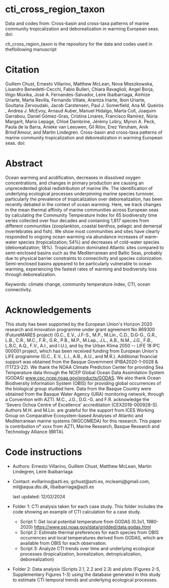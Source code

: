 # cti_cross_region_taxon

Data and codes from: Cross-basin and cross-taxa patterns of marine community tropicalization and deborealization in warming European seas. doi:

cti_cross_region_taxon is the repository for the data and codes used in theflollowing manuscript

# Citation

Guillem Chust, Ernesto Villarino, Matthew McLean, Nova Mieszkowska, Lisandro Benedetti-Cecchi, Fabio Bulleri, Chiara Ravaglioli, Angel Borja, Iñigo Muxika, José A. Fernandes-Salvador, Leire Ibaibarriaga, Ainhize Uriarte, Marta Revilla, Fernando Villate, Arantza Iriarte, Ibon Uriarte, Soultana Zervoudaki, Jacob Carstensen, Paul J. Somerfield, Ana M. Queirós , Andrea J. McEvoy, Arnaud Auber, Manuel Hidalgo, Marta Coll, Joaquim Garrabou, Daniel Gómez-Gras, Cristina Linares, Francisco Ramírez, Núria Margarit, Mario Lepage, Chloé Dambrine, Jérémy Lobry, Myron A. Peck, Paula de la Barra, Anieke van Leeuwen, Gil Rilov, Erez Yeruham, Anik Brind'Amour, and Martin Lindegren. Cross-basin and cross-taxa patterns of marine community tropicalization and deborealization in warming European seas. doi:

# Abstract

Ocean warming and acidification, decreases in dissolved oxygen concentrations, and changes in primary production are causing an unprecedented global redistribution of marine life. The identification of underlying ecological processes underpinning marine species turnover, particularly the prevalence of tropicalization over deborealization, has been recently debated in the context of ocean warming. Here, we track changes in the mean thermal affinity of marine communities across European seas by calculating the Community Temperature Index for 65 biodiversity time series collected over four decades and containing 1,817 species from different communities (zooplankton, coastal benthos, pelagic and demersal invertebrates and fish). We show most communities and sites have clearly responded to ongoing ocean warming via abundance increases of warm-water species (tropicalization; 54%) and decreases of cold-water species (deborealization; 18%). Tropicalization dominated Atlantic sites compared to semi-enclosed basins such as the Mediterranean and Baltic Seas, probably due to physical barrier constraints to connectivity and species colonization. Semi-enclosed basins appeared to be particularly vulnerable to ocean warming, experiencing the fastest rates of warming and biodiversity loss through deborealization.

Keywords: climate change, community temperature index, CTI, ocean connectivity.

# Acknowledgements

This study has been supported by the European Union's Horizon 2020 research and innovation programme under grant agreement No 869300 (FutureMARES project) (G.C., E.V., J.F-S., M.P., M.Lin., C.D., D.G-G., G.R., L.B., C.R., M.C., F.R., G.R., P.B., M.P., M.Lep., J.L., A.B., N.M., J.G., F.B., L.B.C, A.Q., F.V., A.I., and I.U.), and by the Urban Klima 2050 -- LIFE 18 IPC 000001 project, which has been received funding from European Union's LIFE programme (G.C., E.V., L.I., A.B., A.U., and M.R.). Additional financial support was obtained from the Basque Government (PIBA2020-1-0028 & IT1723-22). We thank the NOAA Climate Prediction Center for providing Sea Temperature data through the NCEP Global Ocean Data Assimilation System (GODAS) www.cpc.ncep.noaa.gov/products/GODAS. We also thank Ocean Biodiversity Information System (OBIS) for providing global occurrences of the biological group studied here. Data from the Basque Country were obtained from the Basque Water Agency (URA) monitoring network, through a Convention with AZTI. M.C., J.G., D.G.-G. and F.R. acknowledge the 'Severo Ochoa Centre of Excellence' accreditation (CEX2019-000928-S). Authors M.H. and M.Lin. are grateful for the support from ICES Working Group on Comparative Ecosystem-based Analyses of Atlantic and Mediterranean marine systems (WGCOMEDA) for this research. This paper is contribution nº xxxx from AZTI, Marine Research, Basque Research and Technology Alliance (BRTA).

# Code instructions

-   Authors: Ernesto Villarino, Guillem Chust, Matthew McLean, Martin Lindegren, Leire Ibaibarriaga

-   Contact: evillarino\@azti.es; gchust\@azti.es, mcleamj\@gmail.com, mli\@aqua.dtu.dk, libaibarriaga\@azti.es

    last updated: 12/02/2024

-   Folder 1: CTI analysis taken for each case study. This folder includes the code showing an example of CTI calculation for a case study.

    -   Script 1: Get local potential temperature from GODAS (0.3x1, 1980-2020) <https://www.psl.noaa.gov/data/gridded/data.godas.html>
    -   Script 2: Estimate thermal preferences for each species from OBIS occurrences and local temperatures derived from GODAS, which are available from OBIS for each observation.
    -   Script 3: Analyze CTI trends over time and underlying ecological processes (tropicalization, borealization, detropicalization, deborealization)

-   Folder 2: Data analysis (Scripts 2.1, 2.2 and 2.3) and plots (Figures 2-5, Supplementary Figures 1-3) using the database generated in this study to estimate CTI temporal trends and underlying ecological processes.
